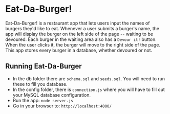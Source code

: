 # Eat-Da-Burger!
Eat-Da-Burger! is a restaurant app that lets users input the names of burgers they'd like to eat. Whenever a user submits a burger's name, the app will display the burger on the left side of the page -- waiting to be devoured. Each burger in the waiting area also has a `Devour it!` button. When the user clicks it, the burger will move to the right side of the page. This app stores every burger in a database, whether devoured or not.

## Running Eat-Da-Burger
- In the db folder there are `schema.sql` and `seeds.sql`. You will need to run these to fill you database.
- In the config folder, there is `connection.js` where you will have to fill out your MySQL database configuration.
- Run the app: `node server.js`
- Go in your browser to: `http://localhost:4000/`